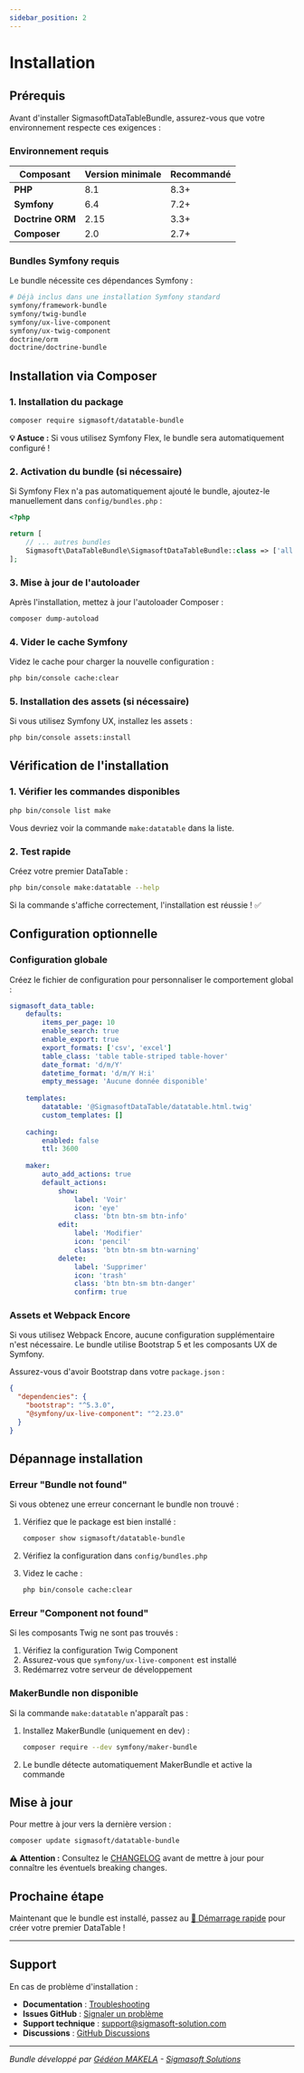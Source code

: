 ```yaml
---
sidebar_position: 2
---
```


# Installation

## Prérequis

Avant d'installer SigmasoftDataTableBundle, assurez-vous que votre environnement respecte ces exigences :

### Environnement requis

| Composant | Version minimale | Recommandé |
|-----------|------------------|------------|
| **PHP** | 8.1 | 8.3+ |
| **Symfony** | 6.4 | 7.2+ |
| **Doctrine ORM** | 2.15 | 3.3+ |
| **Composer** | 2.0 | 2.7+ |

### Bundles Symfony requis

Le bundle nécessite ces dépendances Symfony :

```bash
# Déjà inclus dans une installation Symfony standard
symfony/framework-bundle
symfony/twig-bundle
symfony/ux-live-component
symfony/ux-twig-component
doctrine/orm
doctrine/doctrine-bundle
```

## Installation via Composer

### 1. Installation du package

```bash
composer require sigmasoft/datatable-bundle
```

<div className="highlight-box highlight-box--tip">
  <strong>💡 Astuce :</strong> Si vous utilisez Symfony Flex, le bundle sera automatiquement configuré !
</div>

### 2. Activation du bundle (si nécessaire)

Si Symfony Flex n'a pas automatiquement ajouté le bundle, ajoutez-le manuellement dans `config/bundles.php` :

```php title="config/bundles.php"
<?php

return [
    // ... autres bundles
    Sigmasoft\DataTableBundle\SigmasoftDataTableBundle::class => ['all' => true],
];
```

### 3. Mise à jour de l'autoloader

Après l'installation, mettez à jour l'autoloader Composer :

```bash
composer dump-autoload
```

### 4. Vider le cache Symfony

Videz le cache pour charger la nouvelle configuration :

```bash
php bin/console cache:clear
```

### 5. Installation des assets (si nécessaire)

Si vous utilisez Symfony UX, installez les assets :

```bash
php bin/console assets:install
```

## Vérification de l'installation

### 1. Vérifier les commandes disponibles

```bash
php bin/console list make
```

Vous devriez voir la commande `make:datatable` dans la liste.

### 2. Test rapide

Créez votre premier DataTable :

```bash
php bin/console make:datatable --help
```

Si la commande s'affiche correctement, l'installation est réussie ! ✅

## Configuration optionnelle

### Configuration globale

Créez le fichier de configuration pour personnaliser le comportement global :

```yaml title="config/packages/sigmasoft_data_table.yaml"
sigmasoft_data_table:
    defaults:
        items_per_page: 10
        enable_search: true
        enable_export: true
        export_formats: ['csv', 'excel']
        table_class: 'table table-striped table-hover'
        date_format: 'd/m/Y'
        datetime_format: 'd/m/Y H:i'
        empty_message: 'Aucune donnée disponible'
    
    templates:
        datatable: '@SigmasoftDataTable/datatable.html.twig'
        custom_templates: []
    
    caching:
        enabled: false
        ttl: 3600
    
    maker:
        auto_add_actions: true
        default_actions:
            show:
                label: 'Voir'
                icon: 'eye'
                class: 'btn btn-sm btn-info'
            edit:
                label: 'Modifier'
                icon: 'pencil'
                class: 'btn btn-sm btn-warning'
            delete:
                label: 'Supprimer'
                icon: 'trash'
                class: 'btn btn-sm btn-danger'
                confirm: true
```

### Assets et Webpack Encore

Si vous utilisez Webpack Encore, aucune configuration supplémentaire n'est nécessaire. Le bundle utilise Bootstrap 5 et les composants UX de Symfony.

Assurez-vous d'avoir Bootstrap dans votre `package.json` :

```json title="package.json"
{
  "dependencies": {
    "bootstrap": "^5.3.0",
    "@symfony/ux-live-component": "^2.23.0"
  }
}
```

## Dépannage installation

### Erreur "Bundle not found"

Si vous obtenez une erreur concernant le bundle non trouvé :

1. Vérifiez que le package est bien installé :
   ```bash
   composer show sigmasoft/datatable-bundle
   ```

2. Vérifiez la configuration dans `config/bundles.php`

3. Videz le cache :
   ```bash
   php bin/console cache:clear
   ```

### Erreur "Component not found"

Si les composants Twig ne sont pas trouvés :

1. Vérifiez la configuration Twig Component
2. Assurez-vous que `symfony/ux-live-component` est installé
3. Redémarrez votre serveur de développement

### MakerBundle non disponible

Si la commande `make:datatable` n'apparaît pas :

1. Installez MakerBundle (uniquement en dev) :
   ```bash
   composer require --dev symfony/maker-bundle
   ```

2. Le bundle détecte automatiquement MakerBundle et active la commande

## Mise à jour

Pour mettre à jour vers la dernière version :

```bash
composer update sigmasoft/datatable-bundle
```

<div className="highlight-box highlight-box--warning">
  <strong>⚠️ Attention :</strong> Consultez le <a href="https://github.com/Chancel18/SigmasoftDataTableBundle/blob/master/CHANGELOG.md">CHANGELOG</a> avant de mettre à jour pour connaître les éventuels breaking changes.
</div>

## Prochaine étape

Maintenant que le bundle est installé, passez au [🚀 Démarrage rapide](./quick-start) pour créer votre premier DataTable !

---

## Support

En cas de problème d'installation :

- **Documentation** : [Troubleshooting](./troubleshooting/common-issues)
- **Issues GitHub** : [Signaler un problème](https://github.com/Chancel18/SigmasoftDataTableBundle/issues)
- **Support technique** : [support@sigmasoft-solution.com](mailto:support@sigmasoft-solution.com)
- **Discussions** : [GitHub Discussions](https://github.com/Chancel18/SigmasoftDataTableBundle/discussions)

---

*Bundle développé par [Gédéon MAKELA](mailto:g.makela@sigmasoft-solution.com) - [Sigmasoft Solutions](https://sigmasoft-solution.com)*